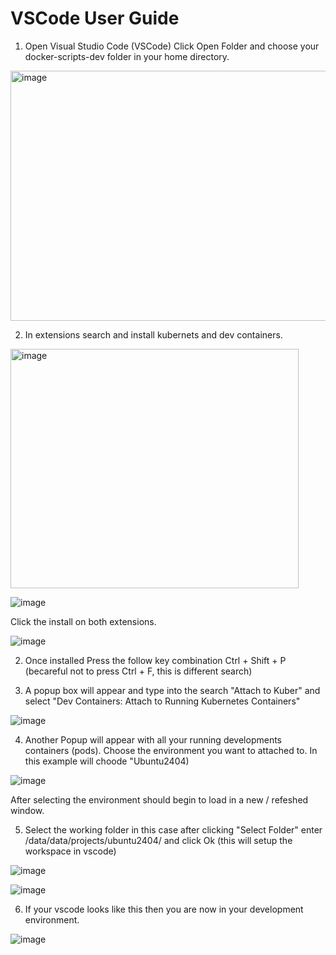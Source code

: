 # VSCode User Guide

1. Open Visual Studio Code (VSCode)
Click Open Folder  and choose your docker-scripts-dev folder in your home directory.
<img width="736" height="400" alt="image" src="https://github.com/user-attachments/assets/76f3c64d-db41-430d-b246-353420d21201" />

2. In extensions search and install kubernets and dev containers.
<img width="461" height="383" alt="image" src="https://github.com/user-attachments/assets/9416bdfa-aa3d-45d9-add6-011c6fb8d2a5" />

![image](https://github.com/user-attachments/assets/0be8736c-9565-41b8-bf9b-81037699fcd4)

Click the install on both extensions.

![image](https://github.com/user-attachments/assets/26db42ee-e4f7-42ab-bae1-efa4814dfb2f)


2. Once installed Press the follow key combination Ctrl + Shift + P (becareful not to press Ctrl + F, this is different search)

3. A popup box will appear and type into the search "Attach to Kuber" and select "Dev Containers: Attach to Running Kubernetes Containers"

![image](https://github.com/user-attachments/assets/69d2fcdf-d99a-456f-b492-b882ea76248c)

4. Another Popup will appear with all your running developments containers (pods). Choose the environment you want to attached to.  In this example will choode "Ubuntu2404)

![image](https://github.com/user-attachments/assets/63fd8017-f3d5-4969-9420-fefcb8e52ab4)

After selecting the environment should begin to load in a new / refeshed window.

5. Select the working folder in this case after clicking "Select Folder" enter /data/data/projects/ubuntu2404/ and click Ok (this will setup the workspace in vscode)

![image](https://github.com/user-attachments/assets/eef9e15b-0262-4b86-a231-77830197482d)

![image](https://github.com/user-attachments/assets/6a057aef-018c-448e-a44b-097d34cc8b7c)

6. If your vscode looks like this then you are now in your development environment.

![image](https://github.com/user-attachments/assets/acb2089b-ed27-40fd-ae90-5061b8ef7435)

 

